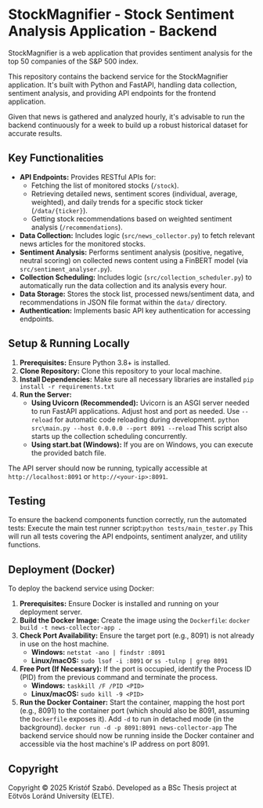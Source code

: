 # StockMagnifier - Stock Sentiment Analysis Application - Backend

StockMagnifier is a web application that provides sentiment analysis for the top 50 companies of the S&P 500 index.

This repository contains the backend service for the StockMagnifier application. It's built with Python and FastAPI, handling data collection, sentiment analysis, and providing API endpoints for the frontend application.

Given that news is gathered and analyzed hourly, it's advisable to run the backend continuously for a week to build up a robust historical dataset for accurate results.

## Key Functionalities

* **API Endpoints:** Provides RESTful APIs for:
    * Fetching the list of monitored stocks (`/stock`).
    * Retrieving detailed news, sentiment scores (individual, average, weighted), and daily trends for a specific stock ticker (`/data/{ticker}`).
    * Getting stock recommendations based on weighted sentiment analysis (`/recommendations`).
* **Data Collection:** Includes logic (`src/news_collector.py`) to fetch relevant news articles for the monitored stocks.
* **Sentiment Analysis:** Performs sentiment analysis (positive, negative, neutral scoring) on collected news content using a FinBERT model (via `src/sentiment_analyser.py`).
* **Collection Scheduling:** Includes logic (`src/collection_scheduler.py`) to automatically run the data collection and its analysis every hour.
* **Data Storage:** Stores the stock list, processed news/sentiment data, and recommendations in JSON file format within the `data/` directory.
* **Authentication:** Implements basic API key authentication for accessing endpoints.

## Setup & Running Locally

1.  **Prerequisites:** Ensure Python 3.8+ is installed.
2.  **Clone Repository:** Clone this repository to your local machine.
3.  **Install Dependencies:** Make sure all necessary libraries are installed `pip install -r requirements.txt`
4.  **Run the Server:**
    * **Using Uvicorn (Recommended):** Uvicorn is an ASGI server needed to run FastAPI applications. Adjust host and port as needed. Use `--reload` for automatic code reloading during development.
        `python src\main.py --host 0.0.0.0 --port 8091 --reload`
    This script also starts up the collection scheduling concurrently.
    * **Using start.bat (Windows):** If you are on Windows, you can execute the provided batch file.

The API server should now be running, typically accessible at `http://localhost:8091` or `http://<your-ip>:8091`.

## Testing

To ensure the backend components function correctly, run the automated tests:
Execute the main test runner script:`python tests/main_tester.py`
This will run all tests covering the API endpoints, sentiment analyzer, and utility functions.

## Deployment (Docker)

To deploy the backend service using Docker:

1.  **Prerequisites:** Ensure Docker is installed and running on your deployment server.
2.  **Build the Docker Image:** Create the image using the `Dockerfile`: `docker build -t news-collector-app .`
3.  **Check Port Availability:** Ensure the target port (e.g., 8091) is not already in use on the host machine.
    * **Windows:** `netstat -ano | findstr :8091`
    * **Linux/macOS:** `sudo lsof -i :8091` or `ss -tulnp | grep 8091`
4.  **Free Port (If Necessary):** If the port is occupied, identify the Process ID (PID) from the previous command and terminate the process.
    * **Windows:** `taskkill /F /PID <PID>`
    * **Linux/macOS:** `sudo kill -9 <PID>`
5.  **Run the Docker Container:** Start the container, mapping the host port (e.g., 8091) to the container port (which should also be 8091, assuming the `Dockerfile` exposes it). Add `-d` to run in detached mode (in the background).
    `docker run -d -p 8091:8091 news-collector-app`
    The backend service should now be running inside the Docker container and accessible via the host machine's IP address on port 8091.

## Copyright

Copyright © 2025 Kristóf Szabó. Developed as a BSc Thesis project at Eötvös Loránd University (ELTE).